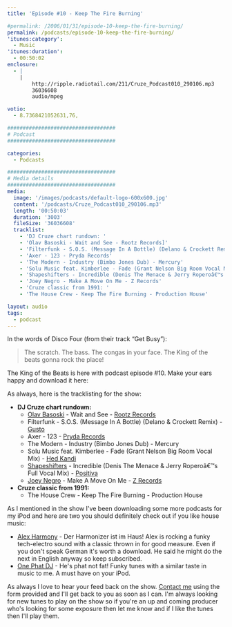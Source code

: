 ```yaml
---
title: 'Episode #10 - Keep The Fire Burning'

#permalink: /2006/01/31/episode-10-keep-the-fire-burning/
permalink: /podcasts/episode-10-keep-the-fire-burning/
'itunes:category':
  - Music
'itunes:duration':
  - 00:50:02
enclosure:
  - |
    |
        http://ripple.radiotail.com/211/Cruze_Podcast010_290106.mp3
        36036608
        audio/mpeg

votio:
  - 8.7368421052631,76,

###################################
# Podcast
###################################

categories:
  - Podcasts

###################################
# Media details
###################################
media:
  image: '/images/podcasts/default-logo-600x600.jpg'
  content: '/podcasts/Cruze_Podcast010_290106.mp3'
  length: '00:50:03'
  duration: '3003'
  fileSize: '36036608'
  tracklist:
    - 'DJ Cruze chart rundown: '
    - 'Olav Basoski - Wait and See - Rootz Records]'
    - 'Filterfunk - S.O.S. (Message In A Bottle) (Delano & Crockett Remix) - Gusto'
    - 'Axer - 123 - Pryda Records'
    - 'The Modern - Industry (Bimbo Jones Dub) - Mercury'
    - 'Solu Music feat. Kimberlee - Fade (Grant Nelson Big Room Vocal Mix) - Hed Kandi'
    - 'Shapeshifters - Incredible (Denis The Menace & Jerry Roperoâ€™s Full Vocal Mix) - Positiva'
    - 'Joey Negro - Make A Move On Me - Z Records'
    - 'Cruze classic from 1991: '
    - 'The House Crew - Keep The Fire Burning - Production House'

layout: audio
tags:
  - podcast
---
```


In the words of Disco Four (from their track &#8220;Get Busy&#8221;):

> The scratch. The bass. The congas in your face. The King of the beats gonna rock the place!

The King of the Beats is here with podcast episode #10. Make your ears happy and download it here:

As always, here is the tracklisting for the show:

- **DJ Cruze chart rundown:**
  - [Olav Basoski][3] - Wait and See - [Rootz Records][4]
  - Filterfunk - S.O.S. (Message In A Bottle) (Delano & Crockett Remix) - [Gusto][5]
  - Axer - 123 - [Pryda Records][6]
  - The Modern - Industry (Bimbo Jones Dub) - Mercury
  - Solu Music feat. Kimberlee - Fade (Grant Nelson Big Room Vocal Mix) - [Hed Kandi][7]
  - [Shapeshifters][8] - Incredible (Denis The Menace & Jerry Roperoâ€™s Full Vocal Mix) - [Positiva][9]
  - [Joey Negro][10] - Make A Move On Me - [Z Records][11]
- **Cruze classic from 1991:**
  - The House Crew - Keep The Fire Burning - Production House

As I mentioned in the show I've been downloading some more podcasts for my iPod and here are two you should definitely check out if you like house music:

- [Alex Harmony][12] - Der Harmonizer ist im Haus! Alex is rocking a funky tech-electro sound with a classic thrown in for good measure. Even if you don't speak German it's worth a download. He said he might do the next in English anyway so keep subscribed.
- [One Phat DJ][13] - He's phat not fat! Funky tunes with a similar taste in music to me. A must have on your iPod.

As always I love to hear your feed back on the show. [Contact me][14] using the form provided and I'll get back to you as soon as I can. I'm always looking for new tunes to play on the show so if you're an up and coming producer who's looking for some exposure then let me know and if I like the tunes then I'll play them.

[1]: http://ripple.radiotail.com/211/Cruze_Podcast010_290106.mp3
[2]: http://www.djcruze.co.uk/cms/podcasts/feed/rss2
[3]: http://www.olavbasoski.nl/
[4]: http://www.rootzrecords.nl/
[5]: http://www.gutrecords.com/
[6]: http://www.pryda.net/
[7]: http://www.hedkandi.com/
[8]: http://www.nocturnalgroove.co.uk/
[9]: http://www.positivarecords.com/
[10]: http://www.joeynegro.com/
[11]: http://www.zrecords.ltd.uk/
[12]: http://www.alex-harmony.de/
[13]: http://www.simonjobling.com/
[14]: /contact
